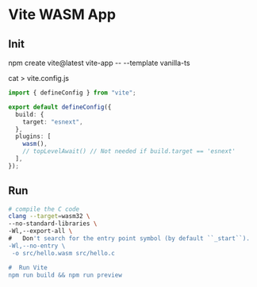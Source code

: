 # Vite WASM App

## Init

npm create vite@latest vite-app -- --template vanilla-ts

cat > vite.config.js

```ts
import { defineConfig } from "vite";

export default defineConfig({
  build: {
    target: "esnext",
  },
  plugins: [
    wasm(),
    // topLevelAwait() // Not needed if build.target == 'esnext'
  ],
});
```

## Run

```sh
# compile the C code
clang --target=wasm32 \
--no-standard-libraries \
-Wl,--export-all \
#   Don't search for the entry point symbol (by default ``_start``).
-Wl,--no-entry \
 -o src/hello.wasm src/hello.c

#  Run Vite
npm run build && npm run preview
```
